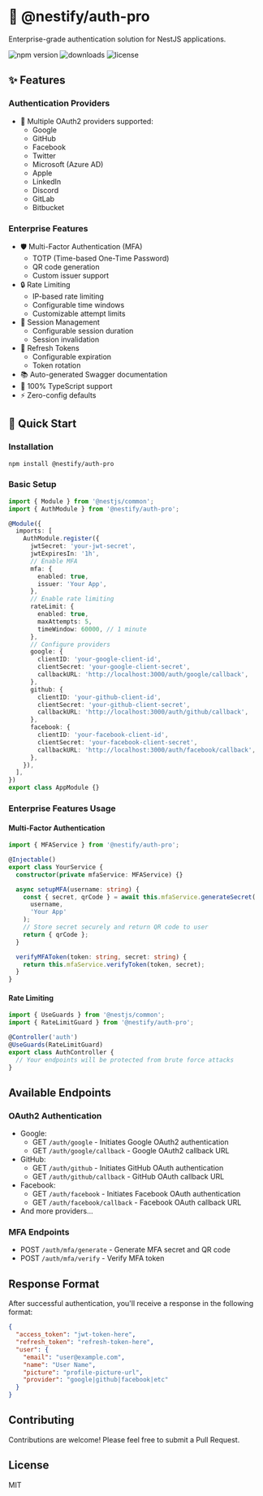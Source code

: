 # 🚀 @nestify/auth-pro

Enterprise-grade authentication solution for NestJS applications.

![npm version](https://img.shields.io/npm/v/@nestify/auth-pro)
![downloads](https://img.shields.io/npm/dm/@nestify/auth-pro)
![license](https://img.shields.io/npm/l/@nestify/auth-pro)

## ✨ Features

### Authentication Providers
- 🔐 Multiple OAuth2 providers supported:
  - Google
  - GitHub
  - Facebook
  - Twitter
  - Microsoft (Azure AD)
  - Apple
  - LinkedIn
  - Discord
  - GitLab
  - Bitbucket

### Enterprise Features
- 🛡️ Multi-Factor Authentication (MFA)
  - TOTP (Time-based One-Time Password)
  - QR code generation
  - Custom issuer support
- 🔒 Rate Limiting
  - IP-based rate limiting
  - Configurable time windows
  - Customizable attempt limits
- 🎯 Session Management
  - Configurable session duration
  - Session invalidation
- 🔄 Refresh Tokens
  - Configurable expiration
  - Token rotation
- 📚 Auto-generated Swagger documentation
- 🎯 100% TypeScript support
- ⚡️ Zero-config defaults

## 🚀 Quick Start

### Installation

```bash
npm install @nestify/auth-pro
```

### Basic Setup

```typescript
import { Module } from '@nestjs/common';
import { AuthModule } from '@nestify/auth-pro';

@Module({
  imports: [
    AuthModule.register({
      jwtSecret: 'your-jwt-secret',
      jwtExpiresIn: '1h',
      // Enable MFA
      mfa: {
        enabled: true,
        issuer: 'Your App',
      },
      // Enable rate limiting
      rateLimit: {
        enabled: true,
        maxAttempts: 5,
        timeWindow: 60000, // 1 minute
      },
      // Configure providers
      google: {
        clientID: 'your-google-client-id',
        clientSecret: 'your-google-client-secret',
        callbackURL: 'http://localhost:3000/auth/google/callback',
      },
      github: {
        clientID: 'your-github-client-id',
        clientSecret: 'your-github-client-secret',
        callbackURL: 'http://localhost:3000/auth/github/callback',
      },
      facebook: {
        clientID: 'your-facebook-client-id',
        clientSecret: 'your-facebook-client-secret',
        callbackURL: 'http://localhost:3000/auth/facebook/callback',
      },
    }),
  ],
})
export class AppModule {}
```

### Enterprise Features Usage

#### Multi-Factor Authentication

```typescript
import { MFAService } from '@nestify/auth-pro';

@Injectable()
export class YourService {
  constructor(private mfaService: MFAService) {}

  async setupMFA(username: string) {
    const { secret, qrCode } = await this.mfaService.generateSecret(
      username,
      'Your App'
    );
    // Store secret securely and return QR code to user
    return { qrCode };
  }

  verifyMFAToken(token: string, secret: string) {
    return this.mfaService.verifyToken(token, secret);
  }
}
```

#### Rate Limiting

```typescript
import { UseGuards } from '@nestjs/common';
import { RateLimitGuard } from '@nestify/auth-pro';

@Controller('auth')
@UseGuards(RateLimitGuard)
export class AuthController {
  // Your endpoints will be protected from brute force attacks
}
```

## Available Endpoints

### OAuth2 Authentication
- Google:
  - GET `/auth/google` - Initiates Google OAuth2 authentication
  - GET `/auth/google/callback` - Google OAuth2 callback URL
- GitHub:
  - GET `/auth/github` - Initiates GitHub OAuth authentication
  - GET `/auth/github/callback` - GitHub OAuth callback URL
- Facebook:
  - GET `/auth/facebook` - Initiates Facebook OAuth authentication
  - GET `/auth/facebook/callback` - Facebook OAuth callback URL
- And more providers...

### MFA Endpoints
- POST `/auth/mfa/generate` - Generate MFA secret and QR code
- POST `/auth/mfa/verify` - Verify MFA token

## Response Format

After successful authentication, you'll receive a response in the following format:

```json
{
  "access_token": "jwt-token-here",
  "refresh_token": "refresh-token-here",
  "user": {
    "email": "user@example.com",
    "name": "User Name",
    "picture": "profile-picture-url",
    "provider": "google|github|facebook|etc"
  }
}
```

## Contributing

Contributions are welcome! Please feel free to submit a Pull Request.

## License

MIT
